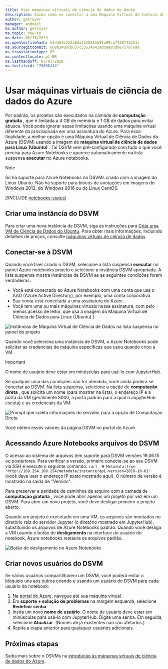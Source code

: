 ```yaml
---
title: Usar máquinas virtuais de ciência de dados do Azure
description: Saiba como se conectar a uma Máquina Virtual de Ciência de Dados do Azure (DSVM) para estender a capacidade de computação disponível para Azure Notebooks visualização.
author: getroyer
manager: andneil
ms.author: getroyer
ms.topic: how-to
ms.date: 06/13/2019
ms.openlocfilehash: b4da63b7b2a6da4316215b85a09ca7420745251c
ms.sourcegitcommit: 668b3480cb637c53534642adcee95d687578769a
ms.translationtype: MT
ms.contentlocale: pt-BR
ms.lasthandoff: 03/07/2020
ms.locfileid: "78898414"
---
```

# <a name="use-azure-data-science-virtual-machines"></a>Usar máquinas virtuais de ciência de dados do Azure

Por padrão, os projetos são executados na camada de **computação gratuita** , que é limitada a 4 GB de memória e 1 GB de dados para evitar abusos. Você pode ignorar essas limitações usando uma máquina virtual diferente da provisionada em uma assinatura do Azure. Para essa finalidade, a melhor opção é uma Máquina Virtual de Ciência de Dados do Azure (DSVM) usando a imagem do **máquina virtual de ciência de dados para Linux (Ubuntu)** . Tal DSVM vem pré-configurado com tudo o que você precisa para Azure Notebooks e aparece automaticamente na lista suspensa **executar** no Azure notebooks.

> [!Note]
> Só há suporte para Azure Notebooks no DSVMs criado com a imagem do Linux Ubuntu. Não há suporte para blocos de anotações em imagens do Windows 2012, do Windows 2016 ou do Linux CentOS.

[!INCLUDE [notebooks-status](../../includes/notebooks-status.md)]

## <a name="create-a-dsvm-instance"></a>Criar uma instância do DSVM

Para criar uma nova instância de DSVM, siga as instruções para [Criar uma VM de Ciência de Dados do Ubuntu](/azure/machine-learning/data-science-virtual-machine/dsvm-ubuntu-intro). Para obter mais informações, incluindo detalhes de preços, consulte [máquinas virtuais de ciência de dados](https://azure.microsoft.com/services/virtual-machines/data-science-virtual-machines/).

## <a name="connect-to-the-dsvm"></a>Conectar-se à DSVM

Quando você tiver criado o DSVM, selecione a lista suspensa **executar** no painel Azure notebooks projeto e selecione a instância DSVM apropriada. A lista suspensa mostra instâncias de DSVM se as seguintes condições forem verdadeiras:

- Você está conectado ao Azure Notebooks com uma conta que usa o AAD (Azure Active Directory), por exemplo, uma conta corporativa.
- Sua conta está conectada a uma assinatura do Azure.
- Você tem uma ou mais máquinas virtuais nessa assinatura, com pelo menos acesso de leitor, que usa a imagem do Máquina Virtual de Ciência de Dados para Linux (Ubuntu).)

![Instâncias de Máquina Virtual de Ciência de Dados na lista suspensa no painel do projeto](media/project-compute-tier-dsvm.png)

Quando você seleciona uma instância de DSVM, o Azure Notebooks pode solicitar as credenciais de máquina específicas que usou quando criou a VM.

> [!Important]
> O nome de usuário deve estar em minúsculas para usá-lo com JupyterHub.

Se qualquer uma das condições não for atendida, você ainda poderá se conectar ao DSVM. Na lista suspensa, selecione a opção de **computação direta** , que solicita um nome (para mostrar na lista), o endereço IP e a porta da VM (geralmente 8000, a porta padrão para a qual o JupyterHub escuta) e as credenciais da VM:

![Prompt que coleta informações do servidor para a opção de Computação Direta](media/project-compute-tier-direct.png)

Você obtém esses valores da página DSVM no portal do Azure.

## <a name="accessing-azure-notebooks-files-from-the-dsvm"></a>Acessando Azure Notebooks arquivos do DSVM

O acesso ao sistema de arquivos tem suporte para DSVM versões 19.06.15 ou posteriores. Para verificar a versão, primeiro conecte-se ao seu DSVM via SSH e execute o seguinte comando: `curl -H Metadata:true "http://169.254.169.254/metadata/instance?api-version=2018-10-01"` (você deve usar o endereço IP exato mostrado aqui). O número de versão é mostrado na saída de "Version".

Para preservar a paridade de caminhos de arquivo com a camada de **computação gratuita** , você pode abrir apenas um projeto por vez em um DSVM. Para abrir um novo projeto, você deve desligar primeiro o projeto aberto.

Quando um projeto é executado em uma VM, os arquivos são montados no diretório raiz do servidor Jupyter (o diretório mostrado em JupyterHub), substituindo os arquivos de Azure Notebooks padrão. Quando você desliga a VM usando o botão de **desligamento** na interface do usuário do notebook, Azure notebooks restaura os arquivos padrão.

![Botão de desligamento no Azure Notebooks](media/shutdown.png)

## <a name="create-new-dsvm-users"></a>Criar novos usuários do DSVM

Se vários usuários compartilharem um DSVM, você poderá evitar o bloqueio uns aos outros criando e usando um usuário do DSVM para cada usuário do notebook:

1. Na [portal do Azure](https://portal.azure.com), navegue até sua máquina virtual.
1. Em **suporte + solução de problemas** na margem esquerda, selecione **Redefinir senha**.
1. Insira um novo **nome de usuário**. O nome de usuário deve estar em minúsculas para usá-lo com JupyterHub. Digite uma senha. Em seguida, selecione **Atualizar**. (Nomes de já existentes não são afetados.)
1. Repita a etapa anterior para quaisquer usuários adicionais.

## <a name="next-steps"></a>Próximas etapas

Saiba mais sobre o DSVMs na [introdução às máquinas virtuais de ciência de dados do Azure](/azure/machine-learning/data-science-virtual-machine/overview).
